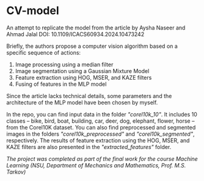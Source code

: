 # CV-model
An attempt to replicate the model from the article by Aysha Naseer and Ahmad Jalal
DOI: 10.1109/ICACS60934.2024.10473242

Briefly, the authors propose a computer vision algorithm based on a specific sequence of actions:
1. Image processing using a median filter
2. Image segmentation using a Gaussian Mixture Model
3. Feature extraction using HOG, MSER, and KAZE filters
4. Fusing of features in the MLP model

Since the article lacks technical details, some parameters and the architecture of the MLP model have been chosen by myself.

In the repo, you can find input data in the folder *"corel10k_10"*. It includes 10 classes – bike, bird, boat, building, car, deer, dog, elephant, flower, horse – from the Corel10K dataset. You can also find preprocessed and segmented images in the folders *"corel10k_preprocessed"* and *"corel10k_segmented"*, respectively. The results of feature extraction using the HOG, MSER, and KAZE filters are also presented in the *"extracted_features"* folder.

*The project was completed as part of the final work for the course Machine Learning (NSU, Department of Mechanics and Mathematics, Prof. M.S. Tarkov)*

